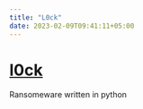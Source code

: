 ```yaml
---
title: "L0ck"
date: 2023-02-09T09:41:11+05:00
---
```


# [l0ck](https://github.com/Xeroxxhah/l0ck)
Ransomeware written in python

